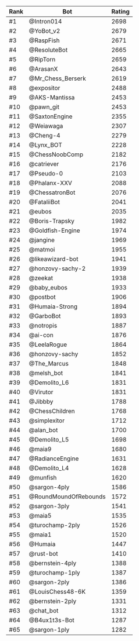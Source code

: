 Rank|Bot|Rating
---|---|---
#1|@Intron014|2698
#2|@YoBot_v2|2679
#3|@RaspFish|2671
#4|@ResoluteBot|2665
#5|@RipTorn|2659
#6|@ArasanX|2643
#7|@Mr_Chess_Berserk|2619
#8|@expositor|2488
#9|@AKS-Mantissa|2453
#10|@pawn_git|2453
#11|@SaxtonEngine|2355
#12|@Weiawaga|2307
#13|@Cheng-4|2279
#14|@Lynx_BOT|2228
#15|@ChessNoobComp|2182
#16|@catriever|2176
#17|@Pseudo-0|2103
#18|@Phalanx-XXV|2088
#19|@ChessatronBot|2076
#20|@FataliiBot|2041
#21|@eubos|2035
#22|@Boris-Trapsky|1982
#23|@Goldfish-Engine|1974
#24|@jangine|1969
#25|@matmoi|1955
#26|@likeawizard-bot|1941
#27|@honzovy-sachy-2|1939
#28|@zeekat|1938
#29|@baby_eubos|1933
#30|@postbot|1906
#31|@Humaia-Strong|1894
#32|@GarboBot|1893
#33|@notropis|1887
#34|@ai-con|1876
#35|@LeelaRogue|1864
#36|@honzovy-sachy|1852
#37|@The_Marcus|1848
#38|@melsh_bot|1841
#39|@Demolito_L6|1831
#40|@Virutor|1831
#41|@Jibbby|1788
#42|@ChessChildren|1768
#43|@simplexitor|1712
#44|@alan_bot|1700
#45|@Demolito_L5|1698
#46|@maia9|1680
#47|@RadianceEngine|1631
#48|@Demolito_L4|1628
#49|@munfish|1620
#50|@sargon-4ply|1586
#51|@RoundMoundOfRebounds|1572
#52|@sargon-3ply|1541
#53|@maia5|1535
#54|@turochamp-2ply|1526
#55|@maia1|1520
#56|@Humaia|1447
#57|@rust-bot|1410
#58|@bernstein-4ply|1388
#59|@turochamp-1ply|1387
#60|@sargon-2ply|1386
#61|@LouisChess48-6K|1359
#62|@bernstein-2ply|1331
#63|@chat_bot|1312
#64|@B4ux1t3s-Bot|1287
#65|@sargon-1ply|1282
